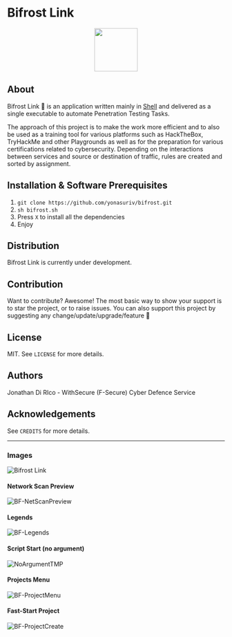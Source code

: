 # Bifrost Link

<p align="center"><img width="100"src="https://github.com/yonasuriv/bifrost/assets/59540565/f54a434f-6c66-4d0c-8962-97bd2a62d16a"></a></p>

## About
Bifrost Link 🔗 is an application written mainly in [Shell](https://en.wikipedia.org/wiki/Shell_script) and delivered as a single executable to automate Penetration Testing Tasks.

The approach of this project is to make the work more efficient and to also be used as a training tool for various platforms such as HackTheBox, TryHackMe and other Playgrounds as well as for the preparation for various certifications related to cybersecurity. Depending on the interactions between services and source or destination of traffic, rules are created and sorted by assignment.


## Installation & Software Prerequisites
1. ```git clone https://github.com/yonasuriv/bifrost.git```
2. ```sh bifrost.sh```
3. Press ```X``` to install all the dependencies
4. Enjoy


## Distribution
Bifrost Link is currently under development.

## Contribution
Want to contribute? Awesome! The most basic way to show your support is to star the project, or to raise issues. 
You can also support this project by suggesting any change/update/upgrade/feature 🙏

## License
MIT. See ```LICENSE``` for more details.

## Authors
Jonathan Di RIco - WithSecure (F-Secure) Cyber Defence Service

## Acknowledgements
See ```CREDITS``` for more details.


---

### Images

![Bifrost Link](https://github.com/yonasuriv/bifrost/assets/59540565/08a97b1b-e112-4aef-9d1d-b658b1390785)

#### Network Scan Preview
![BF-NetScanPreview](https://github.com/yonasuriv/bifrost/assets/59540565/af72c206-2f8d-4e32-b74b-cc3824cb4167)

#### Legends
![BF-Legends](https://github.com/yonasuriv/bifrost/assets/59540565/7f06f047-07d3-4537-87d7-4fcfa29337b5)

#### Script Start (no argument)
![NoArgumentTMP](https://github.com/yonasuriv/bifrost/assets/59540565/808677a1-11f3-4c57-918e-ab7af31f7530)

#### Projects Menu
![BF-ProjectMenu](https://github.com/yonasuriv/bifrost/assets/59540565/9b0b47a3-62f0-42ca-b418-751a66755968)

#### Fast-Start Project
![BF-ProjectCreate](https://github.com/yonasuriv/bifrost/assets/59540565/04590191-07f9-4bfe-8bde-0ed314c75824)
